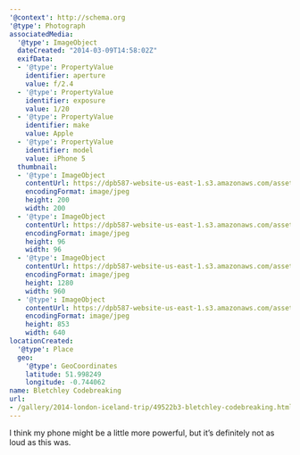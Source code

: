 ```yaml
---
'@context': http://schema.org
'@type': Photograph
associatedMedia:
  '@type': ImageObject
  dateCreated: "2014-03-09T14:58:02Z"
  exifData:
  - '@type': PropertyValue
    identifier: aperture
    value: f/2.4
  - '@type': PropertyValue
    identifier: exposure
    value: 1/20
  - '@type': PropertyValue
    identifier: make
    value: Apple
  - '@type': PropertyValue
    identifier: model
    value: iPhone 5
  thumbnail:
  - '@type': ImageObject
    contentUrl: https://dpb587-website-us-east-1.s3.amazonaws.com/asset/gallery/2014-london-iceland-trip/49522b3-bletchley-codebreaking~200x200.jpg
    encodingFormat: image/jpeg
    height: 200
    width: 200
  - '@type': ImageObject
    contentUrl: https://dpb587-website-us-east-1.s3.amazonaws.com/asset/gallery/2014-london-iceland-trip/49522b3-bletchley-codebreaking~96x96.jpg
    encodingFormat: image/jpeg
    height: 96
    width: 96
  - '@type': ImageObject
    contentUrl: https://dpb587-website-us-east-1.s3.amazonaws.com/asset/gallery/2014-london-iceland-trip/49522b3-bletchley-codebreaking~1280.jpg
    encodingFormat: image/jpeg
    height: 1280
    width: 960
  - '@type': ImageObject
    contentUrl: https://dpb587-website-us-east-1.s3.amazonaws.com/asset/gallery/2014-london-iceland-trip/49522b3-bletchley-codebreaking~640w.jpg
    encodingFormat: image/jpeg
    height: 853
    width: 640
locationCreated:
  '@type': Place
  geo:
    '@type': GeoCoordinates
    latitude: 51.998249
    longitude: -0.744062
name: Bletchley Codebreaking
url:
- /gallery/2014-london-iceland-trip/49522b3-bletchley-codebreaking.html
---
```


I think my phone might be a little more powerful, but it’s definitely not as loud as this was.
